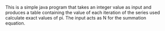This is a simple java program that takes an integer value as input and
produces a table containing the value of each iteration of the series used
calculate exact values of pi. The input acts as N for the summation equation.